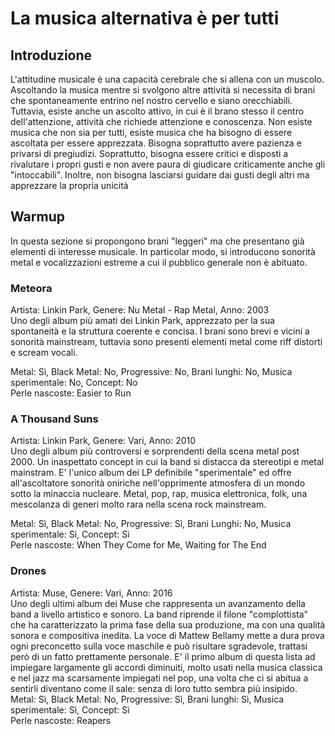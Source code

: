 # La musica alternativa è per tutti

## Introduzione
L'attitudine musicale è una capacità cerebrale che si allena con un muscolo. 
Ascoltando la musica mentre si svolgono altre attività si necessita di brani che spontaneamente entrino nel nostro cervello e siano orecchiabili.
Tuttavia, esiste anche un ascolto attivo, in cui è il brano stesso il centro dell'attenzione, attività che richiede attenzione e conoscenza.
Non esiste musica che non sia per tutti, esiste musica che ha bisogno di essere ascoltata per essere apprezzata.
Bisogna soprattutto avere pazienza e privarsi di pregiudizi.
Soprattutto, bisogna essere critici e disposti a rivalutare i propri gusti e non avere paura di giudicare criticamente anche gli "intoccabili".
Inoltre, non bisogna lasciarsi guidare dai gusti degli altri ma apprezzare la propria unicità

## Warmup
In questa sezione si propongono brani "leggeri" ma che presentano già elementi di interesse musicale.
In particolar modo, si introducono sonorità metal e vocalizzazioni estreme a cui il pubblico generale non è abituato.

### Meteora
Artista: Linkin Park, Genere: Nu Metal - Rap Metal, Anno: 2003 <br>
Uno degli album più amati dei Linkin Park, apprezzato per la sua spontaneità e la struttura coerente e concisa.
I brani sono brevi e vicini a sonorità mainstream, tuttavia sono presenti elementi metal come riff distorti e scream vocali.

Metal: Sì, Black Metal: No, Progressive: No, Brani lunghi: No, Musica sperimentale: No, Concept: No <br>
Perle nascoste: Easier to Run


### A Thousand Suns
Artista: Linkin Park, Genere: Vari, Anno: 2010 <br>
Uno degli album più controversi e sorprendenti della scena metal post 2000.
Un inaspettato concept in cui la band si distacca da stereotipi e metal mainstram.
E' l'unico album dei LP definibile "sperimentale" ed offre all'ascoltatore sonorità oniriche
nell'opprimente atmosfera di un mondo sotto la minaccia nucleare.
Metal, pop, rap, musica elettronica, folk, una mescolanza di generi molto rara nella scena rock mainstream.

Metal: Sì, Black Metal: No, Progressive: Sì, Brani Lunghi: No, Musica sperimentale: Sì, Concept: Sì <br>
Perle nascoste: When They Come for Me, Waiting for The End


### Drones
Artista: Muse, Genere: Vari, Anno: 2016 <br>
Uno degli ultimi album dei Muse che rappresenta un avanzamento della band a livello artistico e sonoro.
La band riprende il filone "complottista" che ha caratterizzato la prima fase della sua produzione,
ma con una qualità sonora e compositiva inedita. La voce di Mattew Bellamy mette a dura prova
ogni preconcetto sulla voce maschile e può risultare sgradevole, trattasi però di un fatto prettamente personale.
E' il primo album di questa lista ad impiegare largamente gli accordi diminuiti, molto usati nella musica classica e nel jazz ma scarsamente impiegati nel pop,
una volta che ci si abitua a sentirli diventano come il sale: senza di loro tutto sembra più insipido. <br>
Metal: Sì, Black Metal: No, Progressive: Sì, Brani lunghi: Sì, Musica sperimentale: Sì, Concept: Sì <br>
Perle nascoste: Reapers


